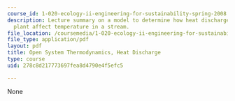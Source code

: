 ```yaml
---
course_id: 1-020-ecology-ii-engineering-for-sustainability-spring-2008
description: Lecture summary on a model to determine how heat discharges from a power
  plant affect temperature in a stream.
file_location: /coursemedia/1-020-ecology-ii-engineering-for-sustainability-spring-2008/278c8d217773697fea8d4790e4f5efc5_lec11.pdf
file_type: application/pdf
layout: pdf
title: Open System Thermodynamics, Heat Discharge
type: course
uid: 278c8d217773697fea8d4790e4f5efc5

---
```

None
